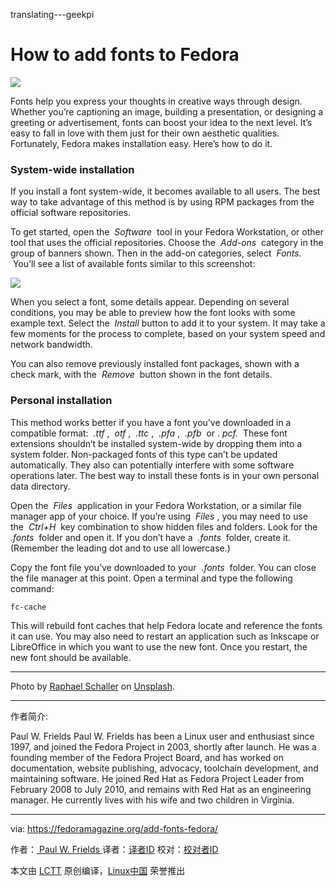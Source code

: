 translating---geekpi

How to add fonts to Fedora
===================

![](https://fedoramagazine.org/wp-content/uploads/2017/11/install-fonts-1024x433.jpg)

Fonts help you express your thoughts in creative ways through design. Whether you’re captioning an image, building a presentation, or designing a greeting or advertisement, fonts can boost your idea to the next level. It’s easy to fall in love with them just for their own aesthetic qualities. Fortunately, Fedora makes installation easy. Here’s how to do it.

### System-wide installation

If you install a font system-wide, it becomes available to all users. The best way to take advantage of this method is by using RPM packages from the official software repositories.

To get started, open the  _Software_  tool in your Fedora Workstation, or other tool that uses the official repositories. Choose the  _Add-ons_  category in the group of banners shown. Then in the add-on categories, select  _Fonts._  You’ll see a list of available fonts similar to this screenshot:

 [![](https://fedoramagazine.org/wp-content/uploads/2017/11/Software-fonts-1024x768.png)][1] 

When you select a font, some details appear. Depending on several conditions, you may be able to preview how the font looks with some example text. Select the  _Install_ button to add it to your system. It may take a few moments for the process to complete, based on your system speed and network bandwidth.

You can also remove previously installed font packages, shown with a check mark, with the  _Remove_  button shown in the font details.

### Personal installation

This method works better if you have a font you’ve downloaded in a compatible format:  _.ttf_ ,  _otf_ ,  _.ttc_ ,  _.pfa_ ,  _.pfb_  or . _pcf._  These font extensions shouldn’t be installed system-wide by dropping them into a system folder. Non-packaged fonts of this type can’t be updated automatically. They also can potentially interfere with some software operations later. The best way to install these fonts is in your own personal data directory.

Open the  _Files_  application in your Fedora Workstation, or a similar file manager app of your choice. If you’re using  _Files_ , you may need to use the  _Ctrl+H_  key combination to show hidden files and folders. Look for the  _.fonts_  folder and open it. If you don’t have a  _.fonts_  folder, create it. (Remember the leading dot and to use all lowercase.)

Copy the font file you’ve downloaded to your  _.fonts_  folder. You can close the file manager at this point. Open a terminal and type the following command:

```
fc-cache
```

This will rebuild font caches that help Fedora locate and reference the fonts it can use. You may also need to restart an application such as Inkscape or LibreOffice in which you want to use the new font. Once you restart, the new font should be available.

* * *

Photo by [Raphael Schaller][2] on [Unsplash][3].

--------------------------------------------------------------------------------

作者简介:

Paul W. Frields
Paul W. Frields has been a Linux user and enthusiast since 1997, and joined the Fedora Project in 2003, shortly after launch. He was a founding member of the Fedora Project Board, and has worked on documentation, website publishing, advocacy, toolchain development, and maintaining software. He joined Red Hat as Fedora Project Leader from February 2008 to July 2010, and remains with Red Hat as an engineering manager. He currently lives with his wife and two children in Virginia.

-----------------------------

via: https://fedoramagazine.org/add-fonts-fedora/

作者：[ Paul W. Frields ][a]
译者：[译者ID](https://github.com/译者ID)
校对：[校对者ID](https://github.com/校对者ID)

本文由 [LCTT](https://github.com/LCTT/TranslateProject) 原创编译，[Linux中国](https://linux.cn/) 荣誉推出

[a]:https://fedoramagazine.org/author/pfrields/
[1]:https://fedoramagazine.org/wp-content/uploads/2017/11/Software-fonts.png
[2]:https://unsplash.com/photos/GkinCd2enIY?utm_source=unsplash&utm_medium=referral&utm_content=creditCopyText
[3]:https://unsplash.com/search/photos/fonts?utm_source=unsplash&utm_medium=referral&utm_content=creditCopyText
